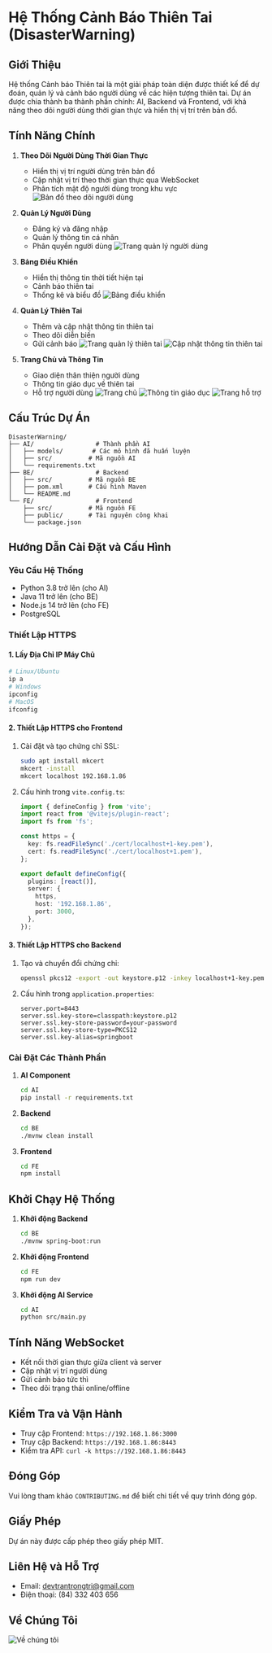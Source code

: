 # Hệ Thống Cảnh Báo Thiên Tai (DisasterWarning)

## Giới Thiệu
Hệ thống Cảnh báo Thiên tai là một giải pháp toàn diện được thiết kế để dự đoán, quản lý và cảnh báo người dùng về các hiện tượng thiên tai. Dự án được chia thành ba thành phần chính: AI, Backend và Frontend, với khả năng theo dõi người dùng thời gian thực và hiển thị vị trí trên bản đồ.

## Tính Năng Chính
1. **Theo Dõi Người Dùng Thời Gian Thực**
   - Hiển thị vị trí người dùng trên bản đồ
   - Cập nhật vị trí theo thời gian thực qua WebSocket
   - Phân tích mật độ người dùng trong khu vực
   ![Bản đồ theo dõi người dùng](/img/trackUserMap.png)

2. **Quản Lý Người Dùng**
   - Đăng ký và đăng nhập
   - Quản lý thông tin cá nhân
   - Phân quyền người dùng
   ![Trang quản lý người dùng](/img/UserManagementPage.png)

3. **Bảng Điều Khiển**
   - Hiển thị thông tin thời tiết hiện tại
   - Cảnh báo thiên tai
   - Thống kê và biểu đồ
   ![Bảng điều khiển](/img/dashboardPage.png)

4. **Quản Lý Thiên Tai**
   - Thêm và cập nhật thông tin thiên tai
   - Theo dõi diễn biến
   - Gửi cảnh báo
   ![Trang quản lý thiên tai](/img/disasterManagermentPage.png)
   ![Cập nhật thông tin thiên tai](/img/disasterManagermentPageUpdate.png)

5. **Trang Chủ và Thông Tin**
   - Giao diện thân thiện người dùng
   - Thông tin giáo dục về thiên tai
   - Hỗ trợ người dùng
   ![Trang chủ](/img/homepage.png)
   ![Thông tin giáo dục](/img/disasterInfoPageForEdu.png)
   ![Trang hỗ trợ](/img/supportPage.png)

## Cấu Trúc Dự Án
```
DisasterWarning/
├── AI/                 # Thành phần AI
│   ├── models/        # Các mô hình đã huấn luyện
│   ├── src/          # Mã nguồn AI
│   └── requirements.txt
├── BE/                 # Backend
│   ├── src/          # Mã nguồn BE
│   ├── pom.xml       # Cấu hình Maven
│   └── README.md
└── FE/                 # Frontend
    ├── src/          # Mã nguồn FE
    ├── public/       # Tài nguyên công khai
    └── package.json
```

## Hướng Dẫn Cài Đặt và Cấu Hình

### Yêu Cầu Hệ Thống
- Python 3.8 trở lên (cho AI)
- Java 11 trở lên (cho BE)
- Node.js 14 trở lên (cho FE)
- PostgreSQL

### Thiết Lập HTTPS

#### 1. Lấy Địa Chỉ IP Máy Chủ
```bash
# Linux/Ubuntu
ip a
# Windows
ipconfig
# MacOS
ifconfig
```

#### 2. Thiết Lập HTTPS cho Frontend
1. Cài đặt và tạo chứng chỉ SSL:
   ```bash
   sudo apt install mkcert
   mkcert -install
   mkcert localhost 192.168.1.86
   ```

2. Cấu hình trong `vite.config.ts`:
   ```typescript
   import { defineConfig } from 'vite';
   import react from '@vitejs/plugin-react';
   import fs from 'fs';

   const https = {
     key: fs.readFileSync('./cert/localhost+1-key.pem'),
     cert: fs.readFileSync('./cert/localhost+1.pem'),
   };

   export default defineConfig({
     plugins: [react()],
     server: {
       https,
       host: '192.168.1.86',
       port: 3000,
     },
   });
   ```

#### 3. Thiết Lập HTTPS cho Backend
1. Tạo và chuyển đổi chứng chỉ:
   ```bash
   openssl pkcs12 -export -out keystore.p12 -inkey localhost+1-key.pem -in localhost+1.pem -name springboot
   ```

2. Cấu hình trong `application.properties`:
   ```properties
   server.port=8443
   server.ssl.key-store=classpath:keystore.p12
   server.ssl.key-store-password=your-password
   server.ssl.key-store-type=PKCS12
   server.ssl.key-alias=springboot
   ```

### Cài Đặt Các Thành Phần

1. **AI Component**
   ```bash
   cd AI
   pip install -r requirements.txt
   ```

2. **Backend**
   ```bash
   cd BE
   ./mvnw clean install
   ```

3. **Frontend**
   ```bash
   cd FE
   npm install
   ```

## Khởi Chạy Hệ Thống

1. **Khởi động Backend**
   ```bash
   cd BE
   ./mvnw spring-boot:run
   ```

2. **Khởi động Frontend**
   ```bash
   cd FE
   npm run dev
   ```

3. **Khởi động AI Service**
   ```bash
   cd AI
   python src/main.py
   ```

## Tính Năng WebSocket
- Kết nối thời gian thực giữa client và server
- Cập nhật vị trí người dùng
- Gửi cảnh báo tức thì
- Theo dõi trạng thái online/offline

## Kiểm Tra và Vận Hành
- Truy cập Frontend: `https://192.168.1.86:3000`
- Truy cập Backend: `https://192.168.1.86:8443`
- Kiểm tra API: `curl -k https://192.168.1.86:8443`

## Đóng Góp
Vui lòng tham khảo `CONTRIBUTING.md` để biết chi tiết về quy trình đóng góp.

## Giấy Phép
Dự án này được cấp phép theo giấy phép MIT.

## Liên Hệ và Hỗ Trợ
- Email: devtrantrongtri@gmail.com
- Điện thoại: (84) 332 403 656

## Về Chúng Tôi
![Về chúng tôi](/img/aboutus.png)
